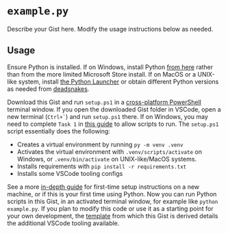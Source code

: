 # `example.py`

Describe your Gist here. Modify the usage instructions below as needed.

## Usage

Ensure Python is installed. If on Windows, install Python [from here](https://www.python.org/downloads/) rather than from the more limited Microsoft Store install. If on MacOS or a UNIX-like system, install [the Python Launcher](https://python-launcher.app) or obtain different Python versions as needed from [deadsnakes](https://launchpad.net/~deadsnakes/+archive/ubuntu/ppa).

Download this Gist and run `setup.ps1` in a [cross-platform PowerShell](https://learn.microsoft.com/en-us/powershell/scripting/install/installing-powershell) terminal window. If you open the downloaded Gist folder in VSCode, open a new terminal (`` Ctrl+` ``) and run `setup.ps1` there. If on Windows, you may need to complete `Task 1` in [this guide](https://denisecase.github.io/windows-setup/) to allow scripts to run. The `setup.ps1` script essentially does the following:

- Creates a virtual environment by running `py -m venv .venv`
- Activates the virtual environment with `.venv/scripts/activate` on Windows, or `.venv/bin/activate` on UNIX-like/MacOS systems.
- Installs requirements with `pip install -r requirements.txt`
- Installs some VSCode tooling configs

See a more [in-depth guide](https://github.com/blakeNaccarato/gist-template#first-time-setup) for first-time setup instructions on a new machine, or if this is your first time using Python. Now you can run Python scripts in this Gist, in an activated terminal window, for example like `python example.py`. If you plan to modify this code or use it as a starting point for your own development, the [template](https://github.com/blakeNaccarato/gist-template) from which this Gist is derived details the additional VSCode tooling available.
